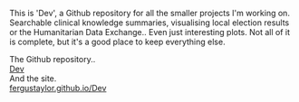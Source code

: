 This is 'Dev', a Github repository for all the smaller projects I'm working on.
Searchable clinical knowledge summaries, visualising local election results or the Humanitarian Data Exchange.. Even just interesting plots.
Not all of it is complete, but it's a good place to keep everything else.

The Github repository..
<br>
[Dev](https://github.com/fergustaylor/Dev)
<br>
And the site.
<br>
[fergustaylor.github.io/Dev](https://fergustaylor.github.io/Dev/)